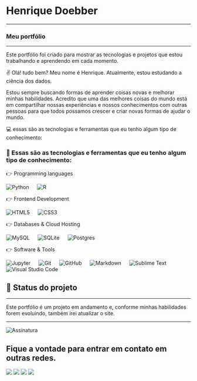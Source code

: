 # Henrique Doebber
---
### **Meu portfólio**
---
Este portfólio foi criado para mostrar as tecnologias e projetos que estou trabalhando e aprendendo em cada momento.

✌️ Olá! tudo bem?
Meu nome é Henrique. Atualmente, estou estudando a ciência dos dados.

Estou sempre buscando formas de aprender coisas novas e melhorar minhas habilidades. Acredito que uma das melhores coisas do mundo está em compartilhar nossas experiências e nossos conhecimentos com outras pessoas para que todos possamos crescer e criar novas formas de ajudar o mundo.

💻 essas são as tecnologias e ferramentas que eu tenho algum tipo de conhecimento:

### **🔧 Essas são as tecnologias e ferramentas que eu tenho algum tipo de conhecimento:**

👉 Programming languages

<img alt="Python" src="https://img.shields.io/badge/python-%2314354C.svg?style=for-the-badge&logo=python&logoColor=white"/>   <img alt="R" src="https://img.shields.io/badge/r-%23276DC3.svg?style=for-the-badge&logo=r&logoColor=white"/>   

👉 Frontend Development

<img alt="HTML5" src="https://img.shields.io/badge/html5-%23E34F26.svg?style=for-the-badge&logo=html5&logoColor=white"/>   <img alt="CSS3" src="https://img.shields.io/badge/css3-%231572B6.svg?style=for-the-badge&logo=css3&logoColor=white"/>     

👉 Databases & Cloud Hosting

<img alt="MySQL" src="https://img.shields.io/badge/mysql-%2300f.svg?style=for-the-badge&logo=mysql&logoColor=white"/>   <img alt="SQLite" src ="https://img.shields.io/badge/sqlite-%2307405e.svg?style=for-the-badge&logo=sqlite&logoColor=white"/>   <img alt="Postgres" src ="https://img.shields.io/badge/postgres-%23316192.svg?style=for-the-badge&logo=postgresql&logoColor=white"/>  

👉 Software & Tools

<img alt="Jupyter" src="https://img.shields.io/badge/Jupyter-%23F37626.svg?style=for-the-badge&logo=Jupyter&logoColor=white" />    <img alt="Git" src="https://img.shields.io/badge/git-%23F05033.svg?style=for-the-badge&logo=git&logoColor=white"/>   <img alt="GitHub" src="https://img.shields.io/badge/github-%23121011.svg?style=for-the-badge&logo=github&logoColor=white"/>   <img alt="Markdown" src="https://img.shields.io/badge/markdown-%23000000.svg?style=for-the-badge&logo=markdown&logoColor=white"/>   <img alt="Sublime Text" src="https://img.shields.io/badge/sublime_text-%23575757.svg?style=for-the-badge&logo=sublime-text&logoColor=important"/>   <img alt="Visual Studio Code" src="https://img.shields.io/badge/VisualStudioCode-0078d7.svg?style=for-the-badge&logo=visual-studio-code&logoColor=white"/> 

## **🎯 Status do projeto**
---
Este portfólio é um projeto em andamento e, conforme minhas habilidades forem evoluindo, também irei atualizar o site.

---




![Assinatura](https://user-images.githubusercontent.com/71939394/167064840-18f068e5-374b-4ff7-ac4f-77155bc5bdcf.png)

## Fique a vontade para entrar em contato em outras redes.

[<img src="https://img.shields.io/badge/twitter-%231DA1F2.svg?&style=for-the-badge&logo=twitter&logoColor=white" />](https://twitter.com/ikedoebber)  [<img src="https://img.shields.io/badge/linkedin-%230077B5.svg?&style=for-the-badge&logo=linkedin&logoColor=white" />](https://www.linkedin.com/in/henriquedoebber/) [<img src = "https://img.shields.io/badge/instagram-%23E4405F.svg?&style=for-the-badge&logo=instagram&logoColor=white">](https://www.instagram.com/ikedoebber/) [<img src = "https://img.shields.io/badge/facebook-%231877F2.svg?&style=for-the-badge&logo=facebook&logoColor=white">](https://www.facebook.com/ikedoebber)
